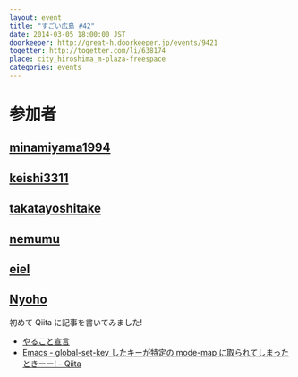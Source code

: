 ```yaml
---
layout: event
title: "すごい広島 #42"
date: 2014-03-05 18:00:00 JST
doorkeeper: http://great-h.doorkeeper.jp/events/9421
togetter: http://togetter.com/li/638174
place: city_hiroshima_m-plaza-freespace
categories: events
---
```


# 参加者


## [minamiyama1994](https://github.com/minamiyama1994)


## [keishi3311](https://github.com/keishi3311)


## [takatayoshitake](http://twitter.com/takatayoshitake)


## [nemumu](https://github.com/nemumu)


## [eiel](http://eiel.info/)


## [Nyoho](http://nyoho.jp/)

初めて Qiita に記事を書いてみました!

* [やること宣言](https://github.com/great-h/great-h.github.io/issues/731)
* [Emacs - global-set-key したキーが特定の mode-map に取られてしまったときーー! - Qiita](http://qiita.com/NeXTSTEP2OSX/items/ad3f2cef84f88690ddb1)
